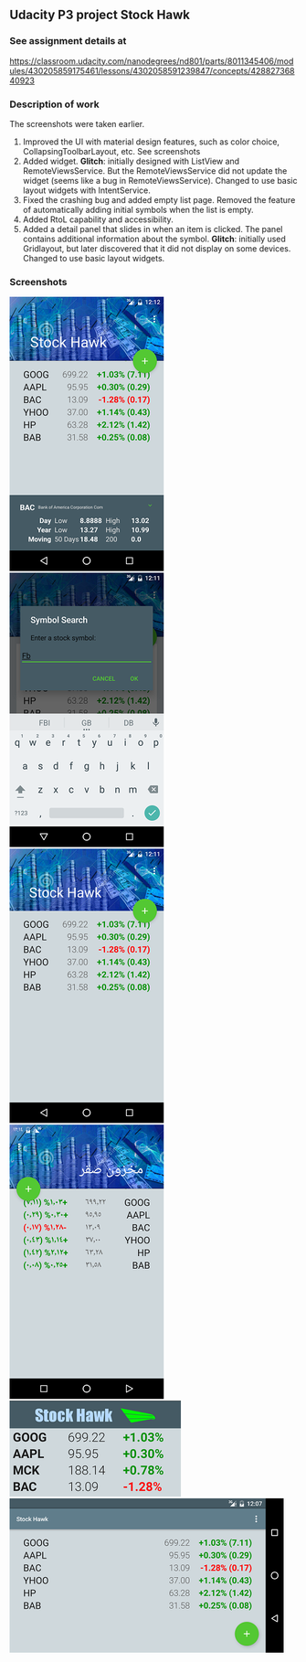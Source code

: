 ## Udacity P3 project Stock Hawk ##

### See assignment details at ###
   https://classroom.udacity.com/nanodegrees/nd801/parts/8011345406/modules/430205859175461/lessons/4302058591239847/concepts/42882736840923

### Description of work ###
The screenshots were taken earlier.
1. Improved the UI with material design features, such as color choice, CollapsingToolbarLayout, etc. See screenshots
1. Added widget. **Glitch**: initially designed with ListView and RemoteViewsService. But the RemoteViewsService did not update the widget (seems like a bug in RemoteViewsService). Changed to use basic layout widgets with IntentService.
1. Fixed the crashing bug and added empty list page. Removed the feature of automatically adding initial symbols when the list is empty.
1. Added RtoL capability and accessibility.
1. Added a detail panel that slides in when an item is clicked. The panel contains additional information about the symbol. **Glitch**: initially used Gridlayout, but later discovered that it did not display on some devices. Changed to use basic layout widgets.      

### Screenshots ###
![withDetail](https://github.com/mingrutar/stockHawk/blob/master/screenShots/prtraint-detail.png?raw=true)
![dialog](https://github.com/mingrutar/stockHawk/blob/master/screenShots/dialog.png?raw=true)
![Portrait](https://github.com/mingrutar/stockHawk/blob/master/screenShots/prtraint.png?raw=true)
![RtoL](https://github.com/mingrutar/stockHawk/blob/master/screenShots/RtoL.png?raw=true)
![widget](https://github.com/mingrutar/stockHawk/blob/master/screenShots/widgets.png?raw=true)
![landscape](https://github.com/mingrutar/stockHawk/blob/master/screenShots/land.png?raw=true)  

